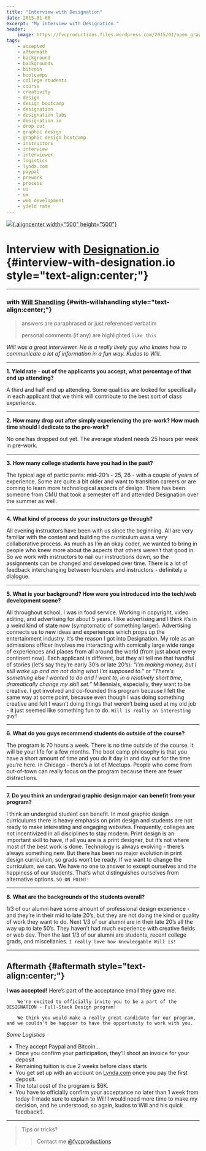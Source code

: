 ```yaml
---
title: "Interview with Designation"
date: 2015-01-06
excerpt: "My interview with Designation."
header:
    image: https://fvcproductions.files.wordpress.com/2015/01/open_graph.jpg?w=1024&h=435&crop=1
tags:
    - accepted
    - aftermath
    - background
    - backgrounds
    - bitcoin
    - bootcamps
    - college students
    - course
    - creativity
    - design
    - design bootcamp
    - designation
    - designation labs
    - designation.io
    - drop out
    - graphic design
    - graphic design bootcamp
    - instructors
    - interview
    - interviewer
    - logistics
    - lynda.com
    - paypal
    - prework
    - process
    - ui
    - ux
    - web development
    - yield rate
---
```


[![](https://designation.io/downloads/designation_logo_black/designation_vertical_black.png){.aligncenter
width="500" height="500"}](https://designation.io)

Interview with [Designation.io](https://designation.io "Designation") {#interview-with-designation.io style="text-align:center;"}
====================================================================

------------------------------------------------------------------------

### with [Will Shandling](https://www.linkedin.com/in/wshandling "Will Shandling") {#with-willshandling style="text-align:center;"}

> answers are paraphrased or just referenced verbatim
>
> personal comments (if any) are highlighted `like this`

*Will was a great interviewer. He is a really lively guy who knows how
to communicate a lot of information in a fun way. Kudos to Will.*

------------------------------------------------------------------------

**1. Yield rate - out of the applicants you accept, what percentage of
that end up attending?**

A third and half end up attending. Some qualities are looked for
specifically in each applicant that we think will contribute to the best
sort of class experience.

------------------------------------------------------------------------

**2. How many drop out after simply experiencing the pre-work? How much
time should I dedicate to the pre-work?**

No one has dropped out yet. The average student needs 25 hours per week
in pre-work.

------------------------------------------------------------------------

**3. How many college students have you had in the past?**

The typical age of participants: mid–20’s - 25, 26 - with a couple of
years of experience. Some are quite a bit older and want to transition
careers or are coming to learn more technological aspects of design.
There has been someone from CMU that took a semester off and attended
Designation over the summer as well.

------------------------------------------------------------------------

**4. What kind of process do your instructors go through?**

All evening instructors have been with us since the beginning. All are
very familiar with the content and building the curriculum was a very
collaborative process. As much as I’m an okay coder, we wanted to bring
in people who knew more about the aspects that others weren’t that good
in. So we work with instructors to nail our instructions down, so the
assignments can be changed and developed over time. There is a lot of
feedback interchanging between founders and instructors - definitely a
dialogue.

------------------------------------------------------------------------

**5. What is your background? How were you introduced into the tech/web
development scene?**

All throughout school, I was in food service. Working in copyright,
video editing, and advertising for about 5 years. I like advertising and
I think it’s in a weird kind of state now (symptomatic of something
larger). Advertising connects us to new ideas and experiences which
props up the entertainment industry. It’s the reason I got into
Designation. My role as an admissions officer involves me interacting
with comically large wide range of experiences and places from all
around the world (from just about every continent now). Each applicant
is different, but they all tell me that handful of stories (let’s say
they’re early 30’s or late 20’s): *“I’m making money, but I still wake
up and am not doing what I’m supposed to.”* or *“There’s something else
I wanted to do and I want to, in a relatively short time, dramatically
change my skill set.”* Millennials, especially, they want to be
creative. I got involved and co-founded this program because I felt the
same way at some point, because even though I was doing something
creative and felt I wasn’t doing things that weren’t being used at my
old job - it just seemed like something fun to do.
`Will is really an interesting guy!`

------------------------------------------------------------------------

**6. What do you guys recommend students do outside of the course?**

The program is 70 hours a week. There is no time outside of the course.
It will be your life for a few months. The boot camp philosophy is that
you have a short amount of time and you do it day in and day out for the
time you’re here. In Chicago - there’s a lot of Meetups. People who come
from out-of-town can really focus on the program because there are fewer
distractions.

------------------------------------------------------------------------

**7. Do you think an undergrad graphic design major can benefit from
your program?**

I think an undergrad student can benefit. In most graphic design
curriculums there is heavy emphasis on print design and students are not
ready to make interesting and engaging websites. Frequently, colleges
are not incentivized in all disciplines to stay modern. Print design is
an important skill to have, if all you are is a print designer, but it’s
not where most of the best work is done. Technology is always evolving -
there’s always something new. But there has been no major evolution in
print design curriculum, so grads won’t be ready. If we want to change
the curriculum, we can. We have no one to answer to except ourselves and
the happiness of our students. That’s what distinguishes ourselves from
alternative options. `SO ON POINT!`

------------------------------------------------------------------------

**8. What are the backgrounds of the students overall?**

1/3 of our alumni have some amount of professional design experience -
and they’re in their mid to late 20’s, but they are not doing the kind
or quality of work they want to do. Next 1/3 of our alumni are in their
late 20’s all the way up to late 50’s. They haven’t had much experience
with creative fields or web dev. Then the last 1/3 of our alumni are
students, recent college grads, and miscellanies.
`I really love how knowledgable Will is!`

------------------------------------------------------------------------

Aftermath {#aftermath style="text-align:center;"}
---------

**I was accepted!** Here’s part of the acceptance email they gave me.

        We're excited to officially invite you to be a part of the DESIGNATION - Full-Stack Design program!

        We think you would make a really great candidate for our program, and we couldn't be happier to have the opportunity to work with you.

*Some Logistics*

-   They accept Paypal and Bitcoin…
-   Once you confirm your participation, they’ll shoot an invoice for
    your deposit
-   Remaining tuition is due 2 weeks before class starts
-   You get set up with an account on
    [Lynda.com](https://lynda.com "Lynda") once you pay the first
    deposit.
-   The total cost of the program is \$6K.
-   You have to officially confirm your acceptance no later than 1 week
    from today (I made sure to explain to Will I would need more time to
    make my decision, and he understood, so again, kudos to Will and his
    quick feedback!).

------------------------------------------------------------------------

> Tips or tricks?
>
> > Contact me
> > [@fvcproductions](https://twitter.com/fvcproductions "Twitter - FVCproductions")
